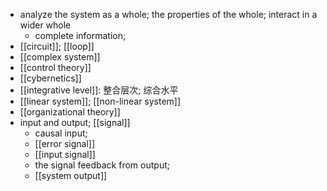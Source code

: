 - analyze the system as a whole; the properties of the whole; interact in a wider whole
    - complete information;
- [[circuit]]; [[loop]]
- [[complex system]]
- [[control theory]]
- [[cybernetics]]
- [[integrative level]]: 整合层次; 综合水平
- [[linear system]]; [[non-linear system]]
- [[organizational theory]]
- input and output; [[signal]]
    - causal input;
    - [[error signal]]
    - [[input signal]]
    - the signal feedback from output;
    - [[system output]]
